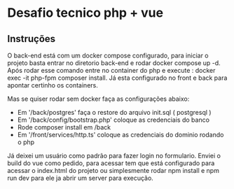 # Desafio tecnico php + vue 

## Instruções 

O back-end está com um docker compose configurado, para iniciar o projeto basta entrar no diretorio back-end e rodar docker compose up -d.
Após rodar esse comando entre no container do php e execute : docker exec -it php-fpm composer install.
Já esta configurado no front e back para apontar certinho os containers.

Mas se quiser rodar sem docker faça as configurações abaixo: 

- Em '/back/postgres' faça o restore do arquivo init.sql ( postgresql )
- Em '/back/config/bootstrap.php' coloque as credenciais do banco
- Rode composer install em /back
- Em '/front/services/http.ts' coloque as credenciais do dominio rodando o php

Já deixei um usuário como padrão para fazer login no formulario. Enviei o build do vue como pedido, para acessar tem que está configurado para acessar o index.html do projeto ou simplesmente rodar npm install e npm run dev para ele ja abrir um server para execução.
